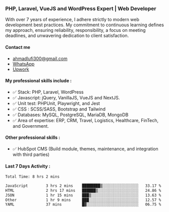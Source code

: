 ### PHP, Laravel, VueJS and WordPress Expert | Web Developer

With over 7 years of experience, I adhere strictly to modern web development best practices. My commitment to continuous learning defines my approach, ensuring reliability, responsibility, a focus on meeting deadlines, and unwavering dedication to client satisfaction.

#### Contact me 
- [ahmadlufi300@gmail.com](mailto:ahmadlufi300@gmail.com)
- [WhatsApp](https://wa.me/+6285732121703)
- [Upwork](https://www.upwork.com/freelancers/ahmadlufiau)

#### My professional skills include :
- ✅ Stack: PHP, Laravel, WordPress
- ✅ Javascript: jQuery, VanillaJS, VueJS and NextJS.
- ✅ Unit test: PHPUnit, Playwright, and Jest
- ✅ CSS : SCSS/SASS, Bootstrap and Tailwind
- ✅ Databases: MySQL, PostgreSQL, MariaDB, MongoDB
- ✅ Area of expertise: ERP, CRM, Travel, Logistics, Healthcare, FinTech, and Government.

#### Other professional skills :

- ✅ HubSpot CMS (Build module, themes, maintenance, and integration with third parties)

#### Last 7 Days Activity :
<!--START_SECTION:waka-->

```txt
Total Time: 8 hrs 2 mins

JavaScript        3 hrs 2 mins    ████████▒░░░░░░░░░░░░░░░░   33.17 %
HTML              2 hrs 17 mins   ██████▒░░░░░░░░░░░░░░░░░░   24.86 %
JSON              1 hr 15 mins    ███▒░░░░░░░░░░░░░░░░░░░░░   13.63 %
Other             1 hr 9 mins     ███░░░░░░░░░░░░░░░░░░░░░░   12.57 %
YAML              37 mins         █▓░░░░░░░░░░░░░░░░░░░░░░░   06.75 %
```

<!--END_SECTION:waka-->

<!--
**ahmadlufiau/ahmadlufiau** is a ✨ _special_ ✨ repository because its `README.md` (this file) appears on your GitHub profile.

Here are some ideas to get you started:

- 🔭 I’m currently working on ...
- 🌱 I’m currently learning ...
- 👯 I’m looking to collaborate on ...
- 🤔 I’m looking for help with ...
- 💬 Ask me about ...
- 📫 How to reach me: ...
- 😄 Pronouns: ...
- ⚡ Fun fact: ...
-->
